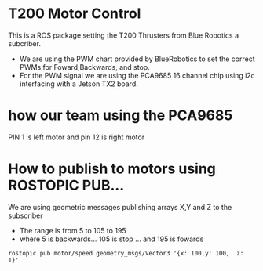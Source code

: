 # T200 Motor Control 
This is a ROS package setting the T200 Thrusters from Blue Robotics a subcriber.
- We are using the PWM chart provided by BlueRobotics to set the correct PWMs for Foward,Backwards, and stop.
- For the PWM signal we are using the PCA9685 16 channel chip using i2c interfacing with a Jetson TX2 board.

# how our team using the PCA9685
PIN 1 is left motor and pin 12 is right motor
# How to publish to motors using ROSTOPIC PUB...
We are using geometric messages publishing arrays X,Y and Z to the subscriber 
* The range is from 5 to 105 to 195 
* where 5 is backwards... 105 is stop ... and 195 is fowards
```
rostopic pub motor/speed geometry_msgs/Vector3 '{x: 100,y: 100,  z: 1}'
```
